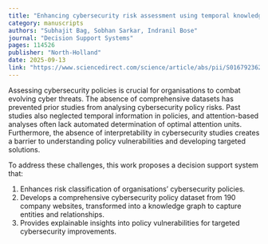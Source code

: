 ```yaml
---
title: "Enhancing cybersecurity risk assessment using temporal knowledge graph-based explainable decision support system"
category: manuscripts
authors: "Subhajit Bag, Sobhan Sarkar, Indranil Bose"
journal: "Decision Support Systems"
pages: 114526
publisher: "North-Holland"
date: 2025-09-13
link: "https://www.sciencedirect.com/science/article/abs/pii/S0167923625001277" # replace with actual DOI link if available
---
```


Assessing cybersecurity policies is crucial for organisations to combat evolving cyber threats. The absence of comprehensive datasets has prevented prior studies from analysing cybersecurity policy risks. Past studies also neglected temporal information in policies, and attention-based analyses often lack automated determination of optimal attention units. Furthermore, the absence of interpretability in cybersecurity studies creates a barrier to understanding policy vulnerabilities and developing targeted solutions.  

To address these challenges, this work proposes a decision support system that:
1. Enhances risk classification of organisations’ cybersecurity policies.
2. Develops a comprehensive cybersecurity policy dataset from 190 company websites, transformed into a knowledge graph to capture entities and relationships.
3. Provides explainable insights into policy vulnerabilities for targeted cybersecurity improvements.
